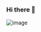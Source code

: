 ### Hi there 👋



![image](https://user-images.githubusercontent.com/79446216/202623139-67141cfa-48f4-40b1-8721-99ebe0c8c620.png)

<!--
**Xyorqin/Xyorqin** is a ✨ _special_ ✨ repository because its `README.md` (this file) appears on your GitHub profile.

Here are some ideas to get you started:

- 🔭 I’m currently working on ...
- 🌱 I’m currently learning ...
- 👯 I’m looking to collaborate on ...
- 🤔 I’m looking for help with ...
- 💬 Ask me about ...
- 📫 How to reach me: ...
- 😄 Pronouns: ...
- ⚡ Fun fact: ...
-->
